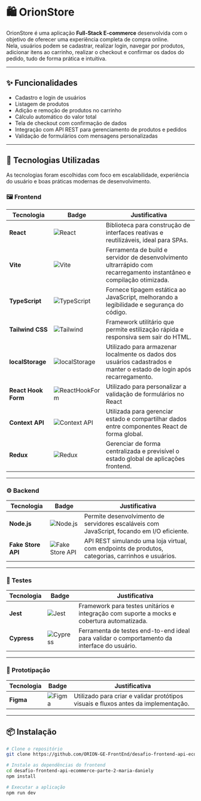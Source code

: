 # 🛍️ OrionStore

OrionStore é uma aplicação **Full-Stack E-commerce** desenvolvida com o objetivo de oferecer uma experiência completa de compra online.  
Nela, usuários podem se cadastrar, realizar login, navegar por produtos, adicionar itens ao carrinho, realizar o checkout e confirmar os dados do pedido, tudo de forma prática e intuitiva.

---

## ✨ Funcionalidades

- Cadastro e login de usuários  
- Listagem de produtos  
- Adição e remoção de produtos no carrinho  
- Cálculo automático do valor total  
- Tela de checkout com confirmação de dados  
- Integração com API REST para gerenciamento de produtos e pedidos  
- Validação de formulários com mensagens personalizadas  

---

## 🚀 Tecnologias Utilizadas

As tecnologias foram escolhidas com foco em escalabilidade, experiência do usuário e boas práticas modernas de desenvolvimento.

### 🖼️ Frontend

| Tecnologia       | Badge                                                                                                                                       | Justificativa                                                                                                               |
|------------------|---------------------------------------------------------------------------------------------------------------------------------------------|-----------------------------------------------------------------------------------------------------------------------------|
| **React**        | ![React](https://img.shields.io/badge/React-61DAFB.svg?style=for-the-badge&logo=React&logoColor=black)                                     | Biblioteca para construção de interfaces reativas e reutilizáveis, ideal para SPAs.                                        |
| **Vite**         | ![Vite](https://img.shields.io/badge/Vite-646CFF.svg?style=for-the-badge&logo=Vite&logoColor=white)                                        | Ferramenta de build e servidor de desenvolvimento ultrarrápido com recarregamento instantâneo e compilação otimizada.     |
| **TypeScript**   | ![TypeScript](https://img.shields.io/badge/TypeScript-3178C6.svg?style=for-the-badge&logo=TypeScript&logoColor=white)                      | Fornece tipagem estática ao JavaScript, melhorando a legibilidade e segurança do código.                                  |
| **Tailwind CSS** | ![Tailwind](https://img.shields.io/badge/Tailwind%20CSS-06B6D4.svg?style=for-the-badge&logo=Tailwind-CSS&logoColor=white)                  | Framework utilitário que permite estilização rápida e responsiva sem sair do HTML.                                        |
| **localStorage** | ![localStorage](https://img.shields.io/badge/localStorage-FFA500.svg?style=for-the-badge&logo=webcomponentsdotorg&logoColor=white)        | Utilizado para armazenar localmente os dados dos usuários cadastrados e manter o estado de login após recarregamento.     |
| **React Hook Form** | ![ReactHookForm](https://img.shields.io/badge/React%20Hook%20Form-EC5990.svg?style=for-the-badge&logo=React-Hook-Form&logoColor=white) | Utilizado para personalizar a validação de formulários no React |
| **Context API** | ![Context API](https://img.shields.io/badge/React%20Context%20API-Implementado-green) | Utilizada para gerenciar estado e compartilhar dados entre componentes React de forma global. | 
| **Redux** | ![Redux](https://img.shields.io/badge/Redux-764ABC.svg?style=for-the-badge&logo=Redux&logoColor=white) | Gerenciar de forma centralizada e previsível o estado global de aplicações frontend. | 
---

### ⚙️ Backend

| Tecnologia   | Badge                                                                                                                            | Justificativa                                                                                      |
|--------------|----------------------------------------------------------------------------------------------------------------------------------|-----------------------------------------------------------------------------------------------------|
| **Node.js**  | ![Node.js](https://img.shields.io/badge/Node.js-5FA04E.svg?style=for-the-badge&logo=nodedotjs&logoColor=white)                   | Permite desenvolvimento de servidores escaláveis com JavaScript, focando em I/O eficiente.         |
| **Fake Store API** | ![Fake Store API](https://img.shields.io/badge/Fake%20Store%20API-black?style=for-the-badge&logo=databricks) | API REST simulando uma loja virtual, com endpoints de produtos, categorias, carrinhos e usuários. | 

---

### 🧪 Testes

| Tecnologia | Badge                                                                                                                        | Justificativa                                                                                             |
|------------|------------------------------------------------------------------------------------------------------------------------------|------------------------------------------------------------------------------------------------------------|
| **Jest**   | ![Jest](https://img.shields.io/badge/Jest-C21325.svg?style=for-the-badge&logo=Jest&logoColor=white)                          | Framework para testes unitários e integração com suporte a mocks e cobertura automatizada.                |
| **Cypress**| ![Cypress](https://img.shields.io/badge/Cypress-69D3A7.svg?style=for-the-badge&logo=Cypress&logoColor=white)                 | Ferramenta de testes end-to-end ideal para validar o comportamento da interface do usuário.               |

---

### 🎨 Prototipação

| Tecnologia | Badge                                                                                                                       | Justificativa                                                                                  |
|------------|-----------------------------------------------------------------------------------------------------------------------------|-----------------------------------------------------------------------------------------------|
| **Figma**  | ![Figma](https://img.shields.io/badge/Figma-F24E1E.svg?style=for-the-badge&logo=Figma&logoColor=white)                      | Utilizado para criar e validar protótipos visuais e fluxos antes da implementação.           |

---

## 📦 Instalação

```bash
# Clone o repositório
git clone https://github.com/ORION-GE-FrontEnd/desafio-frontend-api-ecommerce-parte-2-maria-daniely.git

# Instale as dependências do frontend
cd desafio-frontend-api-ecommerce-parte-2-maria-daniely
npm install

# Executar a aplicação
npm run dev
